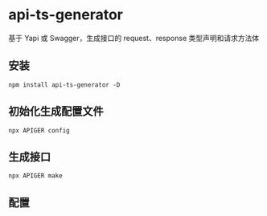 # api-ts-generator

基于 Yapi 或 Swagger，生成接口的 request、response 类型声明和请求方法体

## 安装

`npm install api-ts-generator -D`

## 初始化生成配置文件

`npx APIGER config`


## 生成接口

`npx APIGER make`


## 配置


